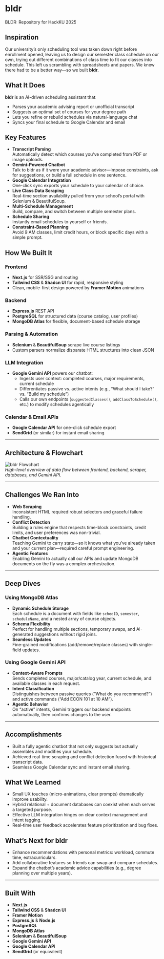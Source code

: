 # bldr
BLDR: Repository for HackKU 2025 
## Inspiration

Our university’s only scheduling tool was taken down right before enrollment opened, leaving us to design our semester class schedule on our own, trying out different combinations of class time to fit our classes into schedule. This left us scrambling with spreadsheets and papers. We knew there had to be a better way—so we built **bldr**.

## What It Does

**bldr** is an AI-driven scheduling assistant that:

- Parses your academic advising report or unofficial transcript  
- Suggests an optimal set of courses for your degree path  
- Lets you refine or rebuild schedules via natural-language chat  
- Syncs your final schedule to Google Calendar and email  

## Key Features

- **Transcript Parsing**  
  Automatically detect which courses you’ve completed from PDF or image uploads.  
- **Gemini-Powered Chatbot**  
  Talk to bldr as if it were your academic advisor—impose constraints, ask for suggestions, or build a full schedule in one sentence.  
- **Google Calendar Integration**  
  One-click sync exports your schedule to your calendar of choice.  
- **Live Class Data Scraping**  
  Real-time section availability pulled from your school’s portal with Selenium & BeautifulSoup.  
- **Multi-Schedule Management**  
  Build, compare, and switch between multiple semester plans.  
- **Schedule Sharing**  
  Instantly email schedules to yourself or friends.  
- **Constraint-Based Planning**  
  Avoid 9 AM classes, limit credit hours, or block specific days with a simple prompt.

## How We Built It

### Frontend

- **Next.js** for SSR/SSG and routing  
- **Tailwind CSS** & **Shadcn UI** for rapid, responsive styling  
- Clean, mobile-first design powered by **Framer Motion** animations  

### Backend

- **Express.js** REST API  
- **PostgreSQL** for structured data (course catalog, user profiles)  
- **MongoDB Atlas** for flexible, document-based schedule storage  

### Parsing & Automation

- **Selenium** & **BeautifulSoup** scrape live course listings  
- Custom parsers normalize disparate HTML structures into clean JSON  

### LLM Integration

- **Google Gemini API** powers our chatbot:
  - Ingests user context: completed courses, major requirements, current schedule  
  - Differentiates passive vs. active intents (e.g., “What should I take?” vs. “Build my schedule”)  
  - Calls our own endpoints (`suggestedClasses()`, `addClassToSchedule()`, etc.) to modify schedules agentically  

### Calendar & Email APIs

- **Google Calendar API** for one-click schedule export  
- **SendGrid** (or similar) for instant email sharing  

---

## Architecture & Flowchart

![bldr Flowchart](docs/flowchart.png)  
*High-level overview of data flow between frontend, backend, scraper, databases, and Gemini API.*

---

## Challenges We Ran Into

- **Web Scraping**  
  Inconsistent HTML required robust selectors and graceful failure handling.  
- **Conflict Detection**  
  Building a rules engine that respects time-block constraints, credit limits, and user preferences was non-trivial.  
- **Chatbot Contextuality**  
  Teaching Gemini to carry state—so it knows what you’ve already taken and your current plan—required careful prompt engineering.  
- **Agentic Features**  
  Enabling Gemini to actually call our APIs and update MongoDB documents on the fly was a complex orchestration.

---

## Deep Dives

### Using MongoDB Atlas

- **Dynamic Schedule Storage**  
  Each schedule is a document with fields like `schedID`, `semester`, `scheduleName`, and a nested array of course objects.  
- **Schema Flexibility**  
  Perfect for handling multiple sections, temporary swaps, and AI-generated suggestions without rigid joins.  
- **Seamless Updates**  
  Fine-grained modifications (add/remove/replace classes) with single-field updates.

### Using Google Gemini API

- **Context-Aware Prompts**  
  Sends completed courses, major/catalog year, current schedule, and available classes in each request.  
- **Intent Classification**  
  Distinguishes between passive queries (“What do you recommend?”) and active commands (“Add ECON 101 at 10 AM”).  
- **Agentic Behavior**  
  On “active” intents, Gemini triggers our backend endpoints automatically, then confirms changes to the user.

---

## Accomplishments

- Built a fully agentic chatbot that not only suggests but actually assembles and modifies your schedule.  
- Achieved real-time scraping and conflict detection fused with historical transcript data.  
- Seamless Google Calendar sync and instant email sharing.

## What We Learned

- Small UX touches (micro-animations, clear prompts) dramatically improve usability.  
- Hybrid relational + document databases can coexist when each serves a targeted purpose.  
- Effective LLM integration hinges on clear context management and intent tagging.  
- Real-time user feedback accelerates feature prioritization and bug fixes.

## What’s Next for bldr

- Enhance recommendations with personal metrics: workload, commute time, extracurriculars.  
- Add collaborative features so friends can swap and compare schedules.  
- Expand the chatbot’s academic advice capabilities (e.g., degree planning over multiple years).

---

## Built With

- **Next.js**  
- **Tailwind CSS** & **Shadcn UI**  
- **Framer Motion**  
- **Express.js** & **Node.js**  
- **PostgreSQL**  
- **MongoDB Atlas**  
- **Selenium** & **BeautifulSoup**  
- **Google Gemini API**  
- **Google Calendar API**  
- **SendGrid** (or equivalent)  